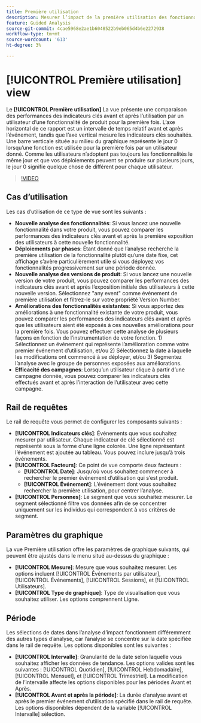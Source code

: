 ```yaml
---
title: Première utilisation
description: Mesurer l’impact de la première utilisation des fonctionnalités sur les indicateurs clés.
feature: Guided Analysis
source-git-commit: 4cae5968e2ae1b6048522b9eb065d4b6e2272938
workflow-type: tm+mt
source-wordcount: '613'
ht-degree: 3%

---
```


# [!UICONTROL Première utilisation] view

Le **[!UICONTROL Première utilisation]** La vue présente une comparaison des performances des indicateurs clés avant et après l’utilisation par un utilisateur d’une fonctionnalité de produit pour la première fois. L’axe horizontal de ce rapport est un intervalle de temps relatif avant et après l’événement, tandis que l’axe vertical mesure les indicateurs clés souhaités. Une barre verticale située au milieu du graphique représente le jour 0 lorsqu’une fonction est utilisée pour la première fois par un utilisateur donné. Comme les utilisateurs n’adoptent pas toujours les fonctionnalités le même jour et que vos déploiements peuvent se produire sur plusieurs jours, le jour 0 signifie quelque chose de différent pour chaque utilisateur.

>[!VIDEO](https://video.tv.adobe.com/v/3421661/?learn=on)

## Cas d’utilisation

Les cas d’utilisation de ce type de vue sont les suivants :

* **Nouvelle analyse des fonctionnalités**: Si vous lancez une nouvelle fonctionnalité dans votre produit, vous pouvez comparer les performances des indicateurs clés avant et après la première exposition des utilisateurs à cette nouvelle fonctionnalité.
* **Déploiements par phases**: Étant donné que l’analyse recherche la première utilisation de la fonctionnalité plutôt qu’une date fixe, cet affichage s’avère particulièrement utile si vous déployez vos fonctionnalités progressivement sur une période donnée.
* **Nouvelle analyse des versions de produit**: Si vous lancez une nouvelle version de votre produit, vous pouvez comparer les performances des indicateurs clés avant et après l’exposition initiale des utilisateurs à cette nouvelle version. Sélectionnez &quot;any event&quot; comme événement de première utilisation et filtrez-le sur votre propriété Version Number.
* **Améliorations des fonctionnalités existantes**: Si vous apportez des améliorations à une fonctionnalité existante de votre produit, vous pouvez comparer les performances des indicateurs clés avant et après que les utilisateurs aient été exposés à ces nouvelles améliorations pour la première fois. Vous pouvez effectuer cette analyse de plusieurs façons en fonction de l’instrumentation de votre fonction. 1) Sélectionnez un événement qui représente l’amélioration comme votre premier événement d’utilisation, et/ou 2) Sélectionnez la date à laquelle les modifications ont commencé à se déployer, et/ou 3) Segmentez l’analyse avec le groupe de personnes exposées aux améliorations.
* **Efficacité des campagnes**: Lorsqu’un utilisateur clique à partir d’une campagne donnée, vous pouvez comparer les indicateurs clés effectués avant et après l’interaction de l’utilisateur avec cette campagne.

## Rail de requêtes

Le rail de requête vous permet de configurer les composants suivants :

* **[!UICONTROL Indicateurs clés]**: Événements que vous souhaitez mesurer par utilisateur. Chaque indicateur de clé sélectionné est représenté sous la forme d’une ligne colorée. Une ligne représentant l’événement est ajoutée au tableau. Vous pouvez inclure jusqu’à trois événements.
* **[!UICONTROL Facteurs]**: Ce point de vue comporte deux facteurs :
   * **[!UICONTROL Date]**: Jusqu’où vous souhaitez commencer à rechercher le premier événement d’utilisation qui s’est produit.
   * **[!UICONTROL Événement]**: L’événement dont vous souhaitez rechercher la première utilisation, pour centrer l’analyse.
* **[!UICONTROL Personnes]**: Le segment que vous souhaitez mesurer. Le segment sélectionné filtre vos données afin de se concentrer uniquement sur les individus qui correspondent à vos critères de segment.

## Paramètres du graphique

La vue Première utilisation offre les paramètres de graphique suivants, qui peuvent être ajustés dans le menu situé au-dessus du graphique :

* **[!UICONTROL Mesure]**: Mesure que vous souhaitez mesurer. Les options incluent [!UICONTROL Événements par utilisateur], [!UICONTROL Événements], [!UICONTROL Sessions], et [!UICONTROL Utilisateurs].
* **[!UICONTROL Type de graphique]**: Type de visualisation que vous souhaitez utiliser. Les options comprennent Ligne.

## Période

Les sélections de dates dans l’analyse d’impact fonctionnent différemment des autres types d’analyse, car l’analyse se concentre sur la date spécifiée dans le rail de requête. Les options disponibles sont les suivantes :

* **[!UICONTROL Intervalle]**: Granularité de la date selon laquelle vous souhaitez afficher les données de tendance. Les options valides sont les suivantes : [!UICONTROL Quotidien], [!UICONTROL Hebdomadaire], [!UICONTROL Mensuel], et [!UICONTROL Trimestriel]. La modification de l’intervalle affecte les options disponibles pour les périodes Avant et Après.
* **[!UICONTROL Avant et après la période]**: La durée d’analyse avant et après le premier événement d’utilisation spécifié dans le rail de requête. Les options disponibles dépendent de la variable [!UICONTROL Intervalle] sélection.
